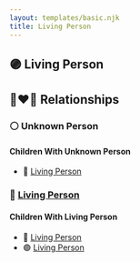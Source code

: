```yaml
---
layout: templates/basic.njk
title: Living Person
---
```

## 🟣 Living Person


## 👩‍❤️‍👨 Relationships

### ⚪ Unknown Person

#### Children With Unknown Person
* 🔵 [Living Person](/people/8/83913800)
### 🔵 [Living Person](/people/2/23724860)

#### Children With Living Person
* 🔵 [Living Person](/people/8/80936130)
* 🟣 [Living Person](/people/8/89706899)
